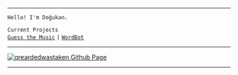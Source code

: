 

---

 `Hello! I'm Doğukan.`
 
  `Current Projects`<br />
  [`Guess the Music`](https://qrearded.xyz/main/projects/gtm/) `|` [`WordBot`](https://qrearded.xyz/main/projects/wordbot/)

---

[![qreardedwastaken Github Page](https://github-readme-stats.vercel.app/api?username=doukanbhey&locale=en&title_color=FFFFFF&bg_color=000000&icon_color=028c6a&text_color=FFFFFF&include_all_commits=true&hide_border=true&show_icons=true)](https://github.com/doukanbhey)

---
